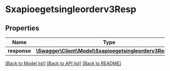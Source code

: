 # Sxapioegetsingleorderv3Resp

## Properties
Name | Type | Description | Notes
------------ | ------------- | ------------- | -------------
**response** | [**\Swagger\Client\Model\Sxapioegetsingleorderv3Response**](Sxapioegetsingleorderv3Response.md) |  | [optional] 

[[Back to Model list]](../README.md#documentation-for-models) [[Back to API list]](../README.md#documentation-for-api-endpoints) [[Back to README]](../README.md)


